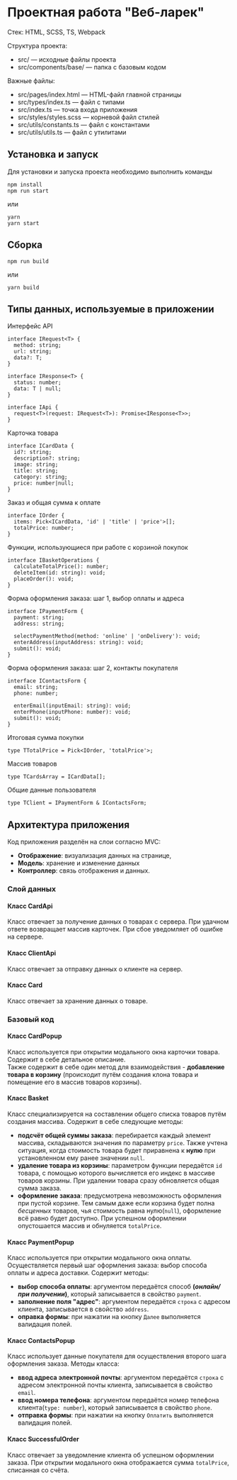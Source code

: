 # Проектная работа "Веб-ларек"

Стек: HTML, SCSS, TS, Webpack

Структура проекта:
- src/ — исходные файлы проекта
- src/components/base/ — папка с базовым кодом

Важные файлы:
- src/pages/index.html — HTML-файл главной страницы
- src/types/index.ts — файл с типами
- src/index.ts — точка входа приложения
- src/styles/styles.scss — корневой файл стилей
- src/utils/constants.ts — файл с константами
- src/utils/utils.ts — файл с утилитами

## Установка и запуск
Для установки и запуска проекта необходимо выполнить команды

```
npm install
npm run start
```

или

```
yarn
yarn start
```
## Сборка

```
npm run build
```

или

```
yarn build
```
## Типы данных, используемые в приложении

Интерфейс API 
```
interface IRequest<T> {
  method: string;
  url: string;
  data?: T;
}

interface IResponse<T> {
  status: number;
  data: T | null;
}

interface IApi {
  request<T>(request: IRequest<T>): Promise<IResponse<T>>;
}
```
Карточка товара
```
interface ICardData {
  id?: string;
  description?: string;
  image: string;
  title: string;
  category: string;
  price: number|null;
}
```
Заказ и общая сумма к оплате
```
interface IOrder {
  items: Pick<ICardData, 'id' | 'title' | 'price'>[];
  totalPrice: number;
}
```

Функции, использующиеся при работе с корзиной покупок
```
interface IBasketOperations {
  calculateTotalPrice(): number;
  deleteItem(id: string): void;
  placeOrder(): void;
}
```
Форма оформления заказа: шаг 1, выбор оплаты и адреса
```
interface IPaymentForm {
  payment: string;
  address: string;

  selectPaymentMethod(method: 'online' | 'onDelivery'): void;
  enterAddress(inputAddress: string): void;
  submit(): void;
}
```
Форма оформления заказа: шаг 2, контакты покупателя
```
interface IContactsForm {
  email: string;
  phone: number;
  
  enterEmail(inputEmail: string): void;
  enterPhone(inputPhone: number): void;
  submit(): void;
}
```
Итоговая сумма покупки
```
type TTotalPrice = Pick<IOrder, 'totalPrice'>;
```
Массив товаров
```
type TCardsArray = ICardData[];
```
Общие данные пользователя
```
type TClient = IPaymentForm & IContactsForm;
```

## Архитектура приложения

Код приложения разделён на слои согласно MVC: 
- **Отображение**: визуализация данных на странице, 
- **Модель**: хранение и изменение данных
- **Контроллер**: связь отображения и данных.


### Слой данных

#### Класс CardApi
Класс отвечает за получение данных о товарах с сервера. При удачном ответе возвращает массив карточек. При сбое уведомляет об ошибке на сервере.

#### Класс ClientApi
Класс отвечает за отправку данных о клиенте на сервер.

#### Класс Card
Класс отвечает за хранение данных о товаре.

### Базовый код

#### Класс CardPopup
Класс используется при открытии модального окна карточки товара. Содержит в себе детальное описание.\
Также содержит в себе один метод для взаимодействия - **добавление товара в корзину** (происходит путём создания клона товара и помещение его в массив товаров корзины).

#### Класс Basket
Класс специализируется на составлении общего списка товаров путём создания массива. Содержит в себе следующие методы:
- **подсчёт общей суммы заказа**: перебирается каждый элемент массива, складываются значения по параметру `price`. Также учтена ситуация, когда стоимость товара будет приравнена к **нулю** при установленном ему ранее значении `null`.
- **удаление товара из корзины**: параметром функции передаётся `id` товара, с помощью которого вычисляется его индекс в массиве товаров корзины. При удалении товара сразу обновляется общая сумма заказа.
- **оформление заказа**: предусмотрена невозможность оформления при пустой корзине. Тем самым даже если корзина будет полна _бесценных_ товаров, чья стоимость равна нулю(`null`), оформление всё равно будет доступно. При успешном оформлении опустошается массив и обнуляется `totalPrice`.

#### Класс PaymentPopup
Класс используется при открытии модального окна оплаты. Осуществляется первый шаг оформления заказа: выбор способа оплаты и адреса доставки. Содержит методы:
- **выбор способа оплаты**: аргументом передаётся способ **(_онлайн/при получении_)**, который записывается в свойство `payment`.
- **заполнение поля "адрес"**: аргументом передаётся `строка` с адресом клиента, записывается в свойство `address`.
- **оправка формы**: при нажатии на кнопку `Далее` выполняется валидация полей.

#### Класс ContactsPopup
Класс использует данные покупателя для осуществления второго шага оформления заказа. Методы класса:
- **ввод адреса электронной почты**: аргументом передаётся `строка` с адресом электронной почты клиента, записывается в свойство `email`.
- **ввод номера телефона**: аргументом передаётся номер телефона клиента(`type: number`), который записывается в свойство `phone`.
- **отправка формы**: при нажатии на кнопку `Оплатить` выполняется валидация полей.

#### Класс SuccessfulOrder
Класс отвечает за уведомление клиента об успешном оформлении заказа. При открытии модального окна отображается сумма `totalPrice`, списанная со счёта.